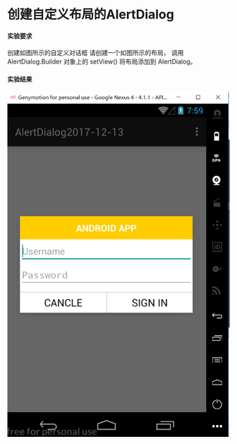 ﻿# 创建自定义布局的AlertDialog

#### 实验要求  

创建如图所示的自定义对话框
请创建一个如图所示的布局，
调用 AlertDialog.Builder 对象上的 setView() 将布局添加到 AlertDialog。



#### 实验结果  

![image](https://raw.githubusercontent.com/905220575/LearnJava/master/img/Android_UI/AlertDialog.png)  

